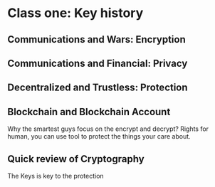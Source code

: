 
# Class one: Key history
## Communications and Wars: Encryption

## Communications and Financial: Privacy

## Decentralized and Trustless: Protection

## Blockchain and Blockchain Account

Why the smartest guys focus on the encrypt and decrypt? Rights for human, you can use tool to protect the things your care about.

## Quick review of Cryptography
The Keys is key to the protection